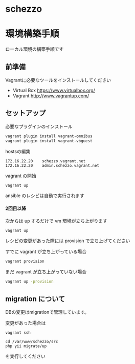 # schezzo

# 環境構築手順

ローカル環境の構築手順です

## 前準備

Vagrantに必要なツールをインストールしてください

- Virtual Box https://www.virtualbox.org/
- Vagrant http://www.vagrantup.com/

## セットアップ

必要なプラグインのインストール

```sh
vagrant plugin install vagrant-omnibus
vagrant plugin install vagrant-vbguest
```

hostsの編集

```
172.16.22.20    schezzo.vagrant.net
172.16.22.20    admin.schezzo.vagrant.net
```

vagrant の開始

```sh
vagrant up
```

ansible のレシピは自動で実行されます

#### 2回目以降

次からは up するだけで vm 環境が立ち上がります

```sh
vagrant up
```

レシピの変更があった際には provision で立ち上げてください

すでに vagrant が立ち上がっている場合

```sh
vagrant provision
```

まだ vagrant が立ち上がっていない場合

```sh
vagrant up -provision
```

## migration について

DBの変更はmigrationで管理しています。

変更があった場合は

```
vagrant ssh
```

```
cd /var/www/schezzo/src
php yii migrate/up
```

を実行してください
